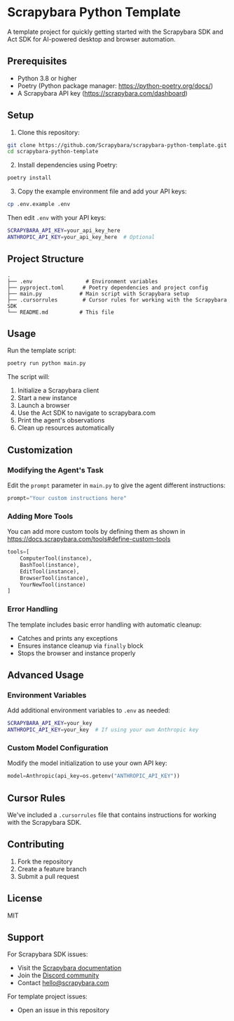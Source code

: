 # Scrapybara Python Template

A template project for quickly getting started with the Scrapybara SDK and Act SDK for AI-powered desktop and browser automation.

## Prerequisites

- Python 3.8 or higher
- Poetry (Python package manager: https://python-poetry.org/docs/)
- A Scrapybara API key (https://scrapybara.com/dashboard)

## Setup

1. Clone this repository:

```bash
git clone https://github.com/Scrapybara/scrapybara-python-template.git
cd scrapybara-python-template
```

2. Install dependencies using Poetry:

```bash
poetry install
```

3. Copy the example environment file and add your API keys:

```bash
cp .env.example .env
```

Then edit `.env` with your API keys:

```bash
SCRAPYBARA_API_KEY=your_api_key_here
ANTHROPIC_API_KEY=your_api_key_here  # Optional
```

## Project Structure

```
.
├── .env                 # Environment variables
├── pyproject.toml      # Poetry dependencies and project config
├── main.py            # Main script with Scrapybara setup
├── .cursorrules        # Cursor rules for working with the Scrapybara SDK
└── README.md          # This file
```

## Usage

Run the template script:

```bash
poetry run python main.py
```

The script will:

1. Initialize a Scrapybara client
2. Start a new instance
3. Launch a browser
4. Use the Act SDK to navigate to scrapybara.com
5. Print the agent's observations
6. Clean up resources automatically

## Customization

### Modifying the Agent's Task

Edit the `prompt` parameter in `main.py` to give the agent different instructions:

```python
prompt="Your custom instructions here"
```

### Adding More Tools

You can add more custom tools by defining them as shown in https://docs.scrapybara.com/tools#define-custom-tools

```python
tools=[
    ComputerTool(instance),
    BashTool(instance),
    EditTool(instance),
    BrowserTool(instance),
    YourNewTool(instance)
]
```

### Error Handling

The template includes basic error handling with automatic cleanup:

- Catches and prints any exceptions
- Ensures instance cleanup via `finally` block
- Stops the browser and instance properly

## Advanced Usage

### Environment Variables

Add additional environment variables to `.env` as needed:

```bash
SCRAPYBARA_API_KEY=your_key
ANTHROPIC_API_KEY=your_key  # If using your own Anthropic key
```

### Custom Model Configuration

Modify the model initialization to use your own API key:

```python
model=Anthropic(api_key=os.getenv("ANTHROPIC_API_KEY"))
```

## Cursor Rules

We've included a `.cursorrules` file that contains instructions for working with the Scrapybara SDK.

## Contributing

1. Fork the repository
2. Create a feature branch
3. Submit a pull request

## License

MIT

## Support

For Scrapybara SDK issues:

- Visit the [Scrapybara documentation](https://docs.scrapybara.com)
- Join the [Discord community](https://discord.gg/s4bPUVFXqA)
- Contact hello@scrapybara.com

For template project issues:

- Open an issue in this repository
